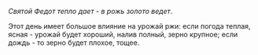 _Святой Федот тепло дает - в рожь золото ведет_.

Этот день имеет большое влияние на урожай ржи: если погода теплая, ясная - урожай будет
хороший, налив полный, зерно крупное; если дождь - то зерно будет плохое, тощее.
